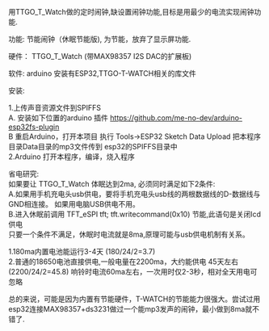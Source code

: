 
   用TTGO_T_Watch做的定时闹钟,缺设置闹钟功能,目标是用最少的电流实现闹钟功能.
   
   功能:  节能闹钟（休眠节能版), 为节能，放弃了显示屏功能.
         
   硬件： TTGO_T_Watch (带MAX98357 I2S DAC的扩展板)  
   
   软件: arduino 安装有ESP32,TTGO-T-WATCH相关的库文件
   
   安装:
   
   1.上传声音资源文件到SPIFFS   
     A. 安装如下位置的arduino 插件  https://github.com/me-no-dev/arduino-esp32fs-plugin     
     B 重启Arduino，打开本项目 执行 Tools->ESP32 Sketch Data Upload 把本程序目录Data目录的mp3文件传到 esp32的SPIFFS目录中     
   2.Arduino 打开本程序，编译，烧入程序
     
   
   省电研究:<br/>
   如果要让 TTGO_T_Watch 体眠达到2ma, 必须同时满足如下2条件:<br/>
   A.如果用手机充电头usb供电，要将手机充电头usb线的两根数据线的D-数据线与GND相连接。 如果用电脑USB供电不用。<br/>
   B.进入休眠前调用 TFT_eSPI tft; tft.writecommand(0x10) 节能,此语句是关闭lcd供电 <br/>
   只要一个条件不满足，休眠时电流就是8ma,原理可能与usb供电机制有关系。

   1.180ma内置电池能运行3-4天 (180/24/2=3.7)<br/>
   2.普通的18650电池直接供电,一般电量在2200ma，大约能供电 45天左右 (2200/24/2=45.8)
   响铃时电流60ma左右，一次用时仅2-3秒，相对全天用电可忽略
   
   总的来说，可能是因为内置有节能硬件，T-WATCH的节能能力很强大。尝试过用esp32连接MAX98357+ds3231做过一个能mp3发声的闹钟，最小做到8ma就不错了.
   
   
   
